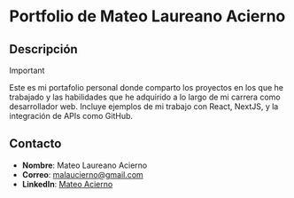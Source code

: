 # Portfolio de Mateo Laureano Acierno

## Descripción

>[!IMPORTANT]
Este es mi portafolio personal donde comparto los proyectos en los que he trabajado y las habilidades que he adquirido a lo largo de mi carrera como desarrollador web. Incluye ejemplos de mi trabajo con React, NextJS, y la integración de APIs como GitHub.


## Contacto

- **Nombre**: Mateo Laureano Acierno
- **Correo**: malaucierno@gmail.com
- **LinkedIn**: [Mateo Acierno](https://www.linkedin.com/in/mateo-acierno/)